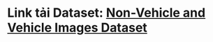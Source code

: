 # Link tải Dataset: [Non-Vehicle and Vehicle Images Dataset](https://www.kaggle.com/datasets/hungnguyen2712/pnvehicles)
